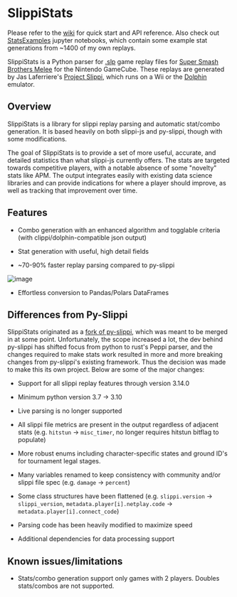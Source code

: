 # SlippiStats

Please refer to the [wiki](https://github.com/Walnut356/SlippiStats/wiki) for quick start and API reference. Also check out [StatsExamples](https://github.com/Walnut356/SlippiStats/tree/main/StatsExamples) jupyter notebooks, which contain some example stat generations from ~1400 of my own replays.

SlippiStats is a Python parser for [.slp](https://github.com/project-slippi/slippi-wiki/blob/master/SPEC.md) game replay files for [Super Smash Brothers Melee](https://en.wikipedia.org/wiki/Super_Smash_Bros._Melee) for the Nintendo GameCube. These replays are generated by Jas Laferriere's [Project Slippi](https://github.com/JLaferri/project-slippi), which runs on a Wii or the [Dolphin](https://dolphin-emu.org/) emulator.

## Overview

SlippiStats is a library for slippi replay parsing and automatic stat/combo generation. It is based heavily on both slippi-js and py-slippi, though with some modifications. 

The goal of SlippiStats is to provide a set of more useful, accurate, and detailed statistics than what slippi-js currently offers. The stats are targeted towards competitive players, with a notable absence of some "novelty" stats like APM. The output integrates easily with existing data science libraries and can provide indications for where a player should improve, as well as tracking that improvement over time.

## Features

* Combo generation with an enhanced algorithm and togglable criteria (with clippi/dolphin-compatible json output)

* Stat generation with useful, high detail fields

* ~70-90% faster replay parsing compared to py-slippi

![image](https://user-images.githubusercontent.com/39544927/234795192-cb72149d-4d07-4d11-b8d5-46d74b143bab.png)


* Effortless conversion to Pandas/Polars DataFrames


## Differences from Py-Slippi

SlippiStats originated as a [fork of py-slippi](https://github.com/Walnut356/py-slippi), which was meant to be merged in at some point. Unfortunately, the scope increased a lot, the dev behind py-slippi has shifted focus from python to rust's Peppi parser, and the changes required to make stats work resulted in more and more breaking changes from py-slippi's existing framework. Thus the decision was made to make this its own project. Below are some of the major changes:

* Support for all slippi replay features through version 3.14.0

* Minimum python version 3.7 -> 3.10

* Live parsing is no longer supported

* All slippi file metrics are present in the output regardless of adjacent stats (e.g. `hitstun` -> `misc_timer`, no longer requires hitstun bitflag to populate)

* More robust enums including character-specific states and ground ID's for tournament legal stages.

* Many variables renamed to keep consistency with community and/or slippi file spec (e.g. `damage` -> `percent`)

* Some class structures have been flattened (e.g. `slippi.version` -> `slippi_version`, `metadata.player[i].netplay.code` -> `metadata.player[i].connect_code`)

* Parsing code has been heavily modified to maximize speed

* Additional dependencies for data processing support

## Known issues/limitations

* Stats/combo generation support only games with 2 players. Doubles stats/combos are not supported.


